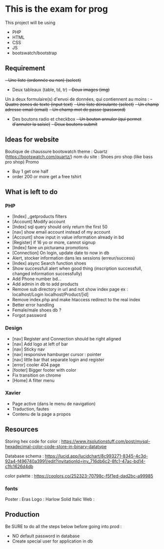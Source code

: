 # This is the exam for prog
This project will be using
- PHP
- HTML
- CSS
- JS
- bootswatch/bootstrap

## Requirement
~~- Une liste (ordonnée ou non) (select)~~
- Deux tableaux (table, td, tr)
~~- Deux images (img)~~

Un à deux formulaire(s) d'envoi de données, qui contiennent au moins :
~~- Quatre zones de texte (input text)~~
~~- Une liste déroulante (select)~~
~~- Un champ adresse email (email)~~
~~- Un champ mot de passe (password)~~
- Des boutons radio et checkbox
~~- Un bouton annuler (qui permet d'annuler la saisie)~~
~~- Deux boutons submit~~

## Ideas for website
Boutique de chaussure
bootswatch theme : Quartz (https://bootswatch.com/quartz/)
nom du site : Shoes pro shop (like bass pro shop)
Promo
- Buy 1 get one half
- order 200 or more get a free tshirt

## What is left to do 
### PHP
- [Index] _getproducts filters
- [Account] Modify account
- [Index] sql query should only return the first 50
- [nav] show email account instead of my account
- [Account] show input in value information already in bd
- [Register] if 16 yo or more, cannot signup
- [Index] faire un picturama promotions
- [Connection] On login, update date to now in db
- Alert, stocker information dans les sessions (erreur/success)
- [Index] async Search function shoes
- Show successfull alert when good thing (inscription successfull, changed information successfully)
- Add Phone number bd...
- Add admin in db to add products
- Remove sub directory in url and not show index page
ex : localhost/Login
localhost/Product/[id]
- Remove index.php and make htaccess redirect to the real index
- Better error handling
- Female/male shoes db ?
- Forgot password

### Design
- [nav] Register and Connection should be right aligned
- [nav] Add logo at left of bar
- [nav] Sticky nav
- [nav] responsive hamburger cursor : pointer
- [nav] little bar that separate login and register
- [error] cooler 404 page
- [footer] Bigger footer with color
- Fix transition on chrome
- [Home] A filter menu


### Xavier
- Page active (dans le menu de navigation)
- Traduction, fautes
- Contenu de la page a propos



## Resources
Storing hex code for color : https://www.itsolutionstuff.com/post/mysql-hexadecimal-color-code-store-in-binary-datatype

Database schema : https://lucid.app/lucidchart/8c993271-8345-4c3d-92a4-f496740a3991/edit?invitationId=inv_716db6c2-8fc1-47ac-bd14-c1fc1626d4db

color palette : https://coolors.co/252323-70798c-f5f1ed-dad2bc-a99985

### fonts
Poster          : Eras
Logo            : Harlow Solid Italic
Web             : 


## Production
Be SURE to do all the steps below before going into prod :
- NO default password in database
- Create special user for application in db
